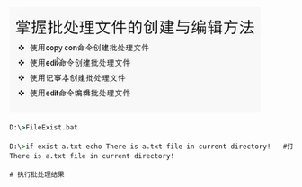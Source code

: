 ![image-20220316192205060](.assets/image-20220316192205060.png)

```bat
D:\>FileExist.bat

D:\>if exist a.txt echo There is a.txt file in current directory!	#打印批处理内容
There is a.txt file in current directory!

# 执行批处理结果
```



